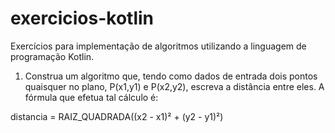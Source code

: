 # exercicios-kotlin
Exercícios para implementação de algoritmos utilizando a linguagem de programação Kotlin.

1. Construa um algoritmo que, tendo como dados de entrada dois pontos quaisquer no plano, P(x1,y1) e P(x2,y2), escreva a distância entre eles. 
A fórmula que efetua tal cálculo é: 

  distancia = RAIZ_QUADRADA((x2 - x1)² + (y2 - y1)²)
